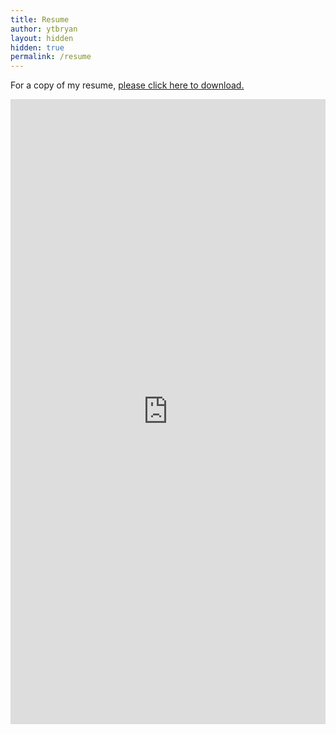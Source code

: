 ```yaml
---
title: Resume
author: ytbryan
layout: hidden
hidden: true
permalink: /resume
---
```


For a copy of my resume, [please click here to download.][1]


<iframe class="container" src="http://bit.ly/bryan_resume" width="100%" height="1000" scrolling="yes" class="iframe-class" frameborder="0"></iframe>


 [1]: http://bit.ly/bryan_resume
